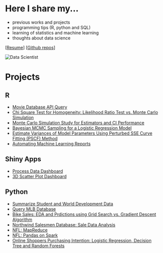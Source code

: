 # Here I share my...

- previous works and projects
- programming tips (R, python and SQL)
- learning of statistics and machine learning 
- thoughts about data science

[[Resume](https://profile.indeed.com/p/chienlanh-tkm9w32)] [[Github repos](https://github.com/chsueh2?tab=repositories)]

![Data Scientist](https://i.redd.it/p6va3hrtmvr71.jpg)

# Projects

## R

- [Movie Database API Query](https://github.com/chsueh2/Movie_Database_API_Query)
- [Chi Square Test for Homogeneity: Likelihood Ratio Test vs. Monte Carlo Simulation](https://github.com/chsueh2/LRT_Chi_Square_Test)
- [Monte Carlo Simulation Study for Estimators and CI Performance](https://github.com/chsueh2/MonteCarlo_CI_Performance)
- [Bayesian MCMC Sampling for a Logistic Regression Model](https://github.com/chsueh2/MCMC_Sampling)
- [Estimate Variances of Model Parameters Using Perturbed SSE Curve Fitting (PSCF) Method](https://github.com/chsueh2/Estimate_Variances_PSCF)
- [Automating Machine Learning Reports](https://github.com/chsueh2/Automating_Modeling_Reports)

## Shiny Apps

- [Process Data Dashboard](https://github.com/chsueh2/Process_Data_Dashboard)
- [3D Scatter Plot Dashboard](https://github.com/chsueh2/3D_Scatter_Plot_Dashboard)

## Python

- [Summarize Student and World Development Data](https://github.com/chsueh2/Summarizing_Data)
- [Query MLB Database](https://github.com/chsueh2/Querying_Database_MLB)
- [Bike Sales: EDA and Prdictions using Grid Search vs. Gradient Descent Algorithm](https://github.com/chsueh2/Grid_Search_GD)
- [Northwind Salesmen Database: Sale Data Analysis](https://github.com/chsueh2/Northwind_Salesmen_Database)
- [NFL: MapReduce](https://github.com/chsueh2/NFL_MapReduce)
- [NFL: Pandas on Spark](https://github.com/chsueh2/NFL_pandas-on-Spark)
- [Online Shoppers Purchasing Intention: Logistic Regression, Decision Tree and Random Forests](https://github.com/chsueh2/Online_Shoppers_Purchasing_Intention)





